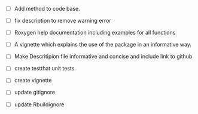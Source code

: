 - [ ] Add method to code base.
- [ ] fix description to remove warning error
- [ ] Roxygen help documentation including examples for all functions
- [ ] A vignette which explains the use of the package in an informative way.
- [ ] Make Descritipion file informative and concise and include link to github
- [ ] create testthat unit tests
- [ ] create vignette
- [ ] update gitignore
- [ ] update Rbuildignore
      
